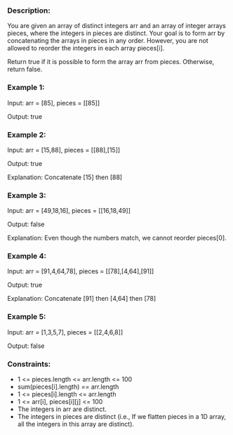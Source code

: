 ### Description:

You are given an array of distinct integers arr and an array of integer arrays pieces, where the integers in pieces are distinct. Your goal is to form arr by concatenating the arrays in pieces in any order. However, you are not allowed to reorder the integers in each array pieces[i].

Return true if it is possible to form the array arr from pieces. Otherwise, return false.

 

### Example 1:

Input: arr = [85], pieces = [[85]]

Output: true

### Example 2:

Input: arr = [15,88], pieces = [[88],[15]]

Output: true

Explanation: Concatenate [15] then [88]

### Example 3:

Input: arr = [49,18,16], pieces = [[16,18,49]]

Output: false

Explanation: Even though the numbers match, we cannot reorder pieces[0].

### Example 4:

Input: arr = [91,4,64,78], pieces = [[78],[4,64],[91]]

Output: true

Explanation: Concatenate [91] then [4,64] then [78]

### Example 5:

Input: arr = [1,3,5,7], pieces = [[2,4,6,8]]

Output: false
 


### Constraints:

- 1 <= pieces.length <= arr.length <= 100
- sum(pieces[i].length) == arr.length
- 1 <= pieces[i].length <= arr.length
- 1 <= arr[i], pieces[i][j] <= 100
- The integers in arr are distinct.
- The integers in pieces are distinct (i.e., If we flatten pieces in a 1D array, all the integers in this array are distinct).